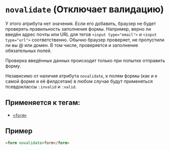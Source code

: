 # `novalidate` (Отключает валидацию)

У этого атрибута нет значения. Если его добавить, браузер не будет проверять правильность заполнения формы. Например, верно ли введён адрес почты или URL для тегов `<input type="email">` и `<input type="url">` соответственно. Обычно браузер проверяет, не пропустили ли вы @ или домен. В том числе, проверяется и заполнение обязательных полей.

Проверка введённых данных происходит только при попытке отправить форму.

Независимо от наличия атрибута `novalidate`, к полям формы (как и к самой форме и её филдсетам) в любом случае будут применяться псевдоклассы `:invalid` и `:valid`.

## Применяется к тегам:

- [`<form>`](<../TAGS FORM/form (ФОРМА).md>)

## Пример

```html
<form novalidate>form</form>
```
